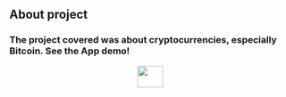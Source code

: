 ## About project
### The project covered was about cryptocurrencies, especially Bitcoin. See the App demo!
<p align="center">
  <img src="demo/app_preview.gif" width="30%" height="10%">
</p>
